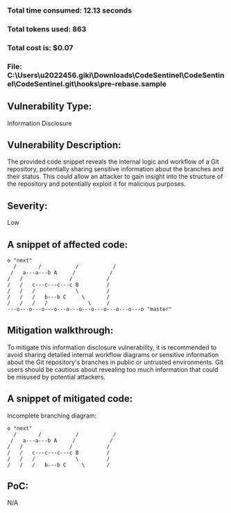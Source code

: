 ### Total time consumed: 12.13 seconds
### Total tokens used: 863
### Total cost is: $0.07
### File: C:\Users\u2022456.giki\Downloads\CodeSentinel\CodeSentinel\CodeSentinel\.git\hooks\pre-rebase.sample
## Vulnerability Type:
Information Disclosure

## Vulnerability Description:
The provided code snippet reveals the internal logic and workflow of a Git repository, potentially sharing sensitive information about the branches and their status. This could allow an attacker to gain insight into the structure of the repository and potentially exploit it for malicious purposes.

## Severity:
Low

## A snippet of affected code:
```
o "next"
  /       /           /           /
 /   a---a---b A     /           /
/   /               /           /
/   /   c---c---c---c B         /
/   /   /             \         /
/   /   /   b---b C     \       /
/   /   /   /             \     /
---o---o---o---o---o---o---o---o---o---o---o "master"
```

## Mitigation walkthrough:
To mitigate this information disclosure vulnerability, it is recommended to avoid sharing detailed internal workflow diagrams or sensitive information about the Git repository's branches in public or untrusted environments. Git users should be cautious about revealing too much information that could be misused by potential attackers.

## A snippet of mitigated code:
Incomplete branching diagram:

```
o "next"
  /       /           /           /
 /   a---a---b A     /           /
/   /               /           /
/   /   c---c---c---c B         /
/   /   /             \         /
/   /   /   b---b C     \       /
```

## PoC:
N/A



